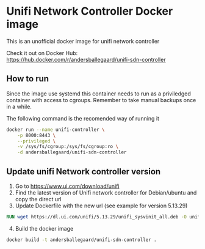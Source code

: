 # Unifi Network Controller Docker image
This is an unofficial docker image for unifi network controller

Check it out on Docker Hub: https://hub.docker.com/r/andersballegaard/unifi-sdn-controller

## How to run
Since the image use systemd this container needs to run as a priviledged container with access to cgroups. Remember to take manual backups once in a while.

The following command is the recomended way of running it
```bash
docker run --name unifi-controller \
    -p 8000:8443 \
    --privileged \
    -v /sys/fs/cgroup:/sys/fs/cgroup:ro \
    -d andersballegaard/unifi-sdn-controller
```

## Update unifi Network controller version
1. Go to https://www.ui.com/download/unifi
2. Find the latest version of Unifi network controller for Debian/ubuntu and copy the direct url
3. Update Dockerfile with the new url (see example for version 5.13.29)
```dockerfile
RUN wget https://dl.ui.com/unifi/5.13.29/unifi_sysvinit_all.deb -O unifi_controller.deb
```
4. Build the docker image
```bash
docker build -t andersballegaard/unifi-sdn-controller .
```